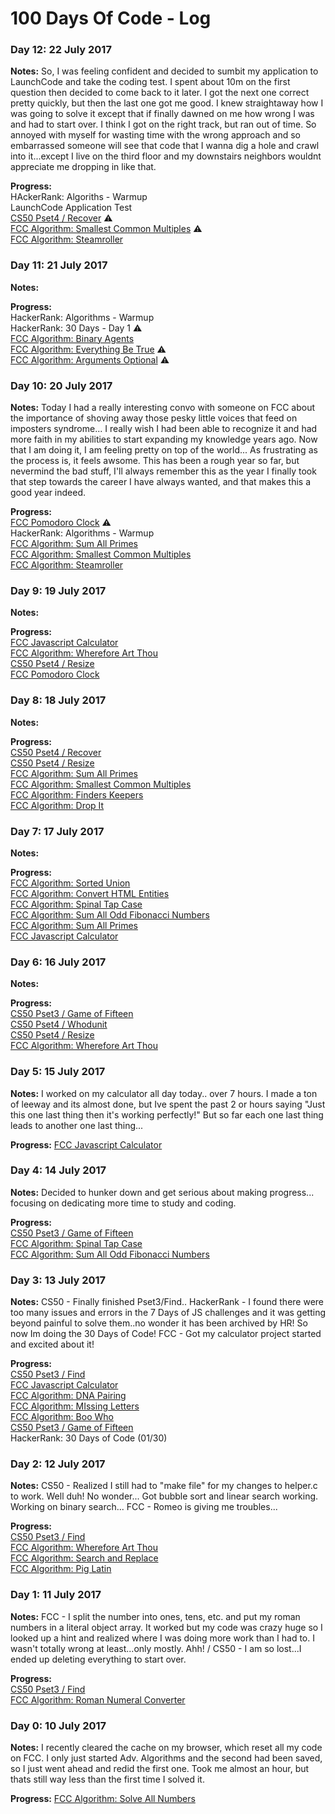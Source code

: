 # 100 Days Of Code - Log

### Day 12: 22 July 2017

**Notes:** 
So, I was feeling confident and decided to sumbit my application to LaunchCode and take the coding test.  I spent about 10m on the first question then decided to come back to it later. I got the next one correct pretty quickly, but then the last one got me good.  I knew straightaway how I was going to solve it except that if finally dawned on me how wrong I was and had to start over.  I think I got on the right track, but ran out of time. So annoyed with myself for wasting time with the wrong approach and so embarrassed someone will see that code that I wanna dig a hole and crawl into it...except I live on the third floor and my downstairs neighbors wouldnt appreciate me dropping in like that.

**Progress:** <br>
HAckerRank: Algoriths - Warmup<br>
LaunchCode Application Test<br>
[CS50 Pset4 / Recover](https://github.com/cndragn/CS50x/tree/master/pset4/recover) :warning:<br>
[FCC Algorithm: Smallest Common Multiples](https://github.com/cndragn/FreeCodeCamp/blob/master/intermediate-algorithm-scripting/15-sum-all-multiples.js) :warning:<br>
[FCC Algorithm: Steamroller](https://github.com/cndragn/FreeCodeCamp/blob/master/intermediate-algorithm-scripting/18-steamroller.js)

### Day 11: 21 July 2017

**Notes:** 

**Progress:** <br>
HackerRank: Algorithms - Warmup <br>
HackerRank: 30 Days - Day 1 :warning:<br>
[FCC Algorithm: Binary Agents](https://github.com/cndragn/FreeCodeCamp/blob/master/intermediate-algorithm-scripting/19-binary-agents.js) <br>
[FCC Algorithm: Everything Be True](https://github.com/cndragn/FreeCodeCamp/blob/master/intermediate-algorithm-scripting/20-everything-be-true.js) :warning:<br>
[FCC Algorithm: Arguments Optional](https://github.com/cndragn/FreeCodeCamp/blob/master/intermediate-algorithm-scripting/21-arguments-optional.js) :warning:

### Day 10: 20 July 2017

**Notes:** 
Today I had a really interesting convo with someone on FCC about the importance of shoving away those pesky little voices that feed on imposters syndrome...  I really wish I had been able to recognize it and had more faith in my abilities to start expanding my knowledge years ago.  Now that I am doing it, I am feeling pretty on top of the world...  As frustrating as the process is, it feels awsome. This has been a rough year so far, but nevermind the bad stuff, I'll always remember this as the year I finally took that step towards the career I have always wanted, and that makes this a good year indeed.

**Progress:** <br>
[FCC Pomodoro Clock](https://github.com/cndragn/pomodoro) :warning:<br>
HackerRank: Algorithms - Warmup <br>
[FCC Algorithm: Sum All Primes](https://github.com/cndragn/FreeCodeCamp/blob/master/intermediate-algorithm-scripting/14-sum-all-primes.js)<br>
[FCC Algorithm: Smallest Common Multiples](https://github.com/cndragn/FreeCodeCamp/blob/master/intermediate-algorithm-scripting/15-sum-all-multiples.js)<br>
[FCC Algorithm: Steamroller](https://github.com/cndragn/FreeCodeCamp/blob/master/intermediate-algorithm-scripting/18-steamroller.js)


### Day 9: 19 July 2017

**Notes:** 

**Progress:** <br>
[FCC Javascript Calculator](https://github.com/cndragn/javascript-calculator)<br>
[FCC Algorithm: Wherefore Art Thou](https://github.com/cndragn/FreeCodeCamp/blob/master/intermediate-algorithm-scripting/4-wherefore-art-thou.js)<br>
[CS50 Pset4 / Resize](https://github.com/cndragn/CS50x/tree/master/pset4/resize)<br>
[FCC Pomodoro Clock](https://github.com/cndragn/pomodoro)

### Day 8: 18 July 2017

**Notes:** 

**Progress:** <br>
[CS50 Pset4 / Recover](https://github.com/cndragn/CS50x/tree/master/pset4/recover)<br>
[CS50 Pset4 / Resize](https://github.com/cndragn/CS50x/tree/master/pset4/resize)<br>
[FCC Algorithm: Sum All Primes](https://github.com/cndragn/FreeCodeCamp/blob/master/intermediate-algorithm-scripting/14-sum-all-primes.js)<br>
[FCC Algorithm: Smallest Common Multiples](https://github.com/cndragn/FreeCodeCamp/blob/master/intermediate-algorithm-scripting/15-sum-all-multiples.js)<br>
[FCC Algorithm: Finders Keepers](https://github.com/cndragn/FreeCodeCamp/blob/master/intermediate-algorithm-scripting/16-finders-keepers.js)<br>
[FCC Algorithm: Drop It](https://github.com/cndragn/FreeCodeCamp/blob/master/intermediate-algorithm-scripting/17-drop-it.js)

### Day 7: 17 July 2017

**Notes:** 

**Progress:** <br>
[FCC Algorithm: Sorted Union](https://github.com/cndragn/FreeCodeCamp/blob/master/intermediate-algorithm-scripting/10-sorted-union.js)<br>
[FCC Algorithm: Convert HTML Entities](https://github.com/cndragn/FreeCodeCamp/blob/master/intermediate-algorithm-scripting/11-convert-html-entities.js)<br>
[FCC Algorithm: Spinal Tap Case](https://github.com/cndragn/FreeCodeCamp/blob/master/intermediate-algorithm-scripting/12-spinal-tap-case.js)<br>
[FCC Algorithm: Sum All Odd Fibonacci Numbers](https://github.com/cndragn/FreeCodeCamp/blob/master/intermediate-algorithm-scripting/13-sum-all-odd-fibonacci-numbers.js)<br>
[FCC Algorithm: Sum All Primes](https://github.com/cndragn/FreeCodeCamp/blob/master/intermediate-algorithm-scripting/14-sum-all-primes.js)<br>
[FCC Javascript Calculator](https://github.com/cndragn/javascript-calculator)

### Day 6: 16 July 2017

**Notes:** 

**Progress:** <br>
[CS50 Pset3 / Game of Fifteen](https://github.com/cndragn/CS50x/tree/master/pset3/fifteen)<br>
[CS50 Pset4 / Whodunit](https://github.com/cndragn/CS50x/tree/master/pset4/whodunit) <br>
[CS50 Pset4 / Resize](https://github.com/cndragn/CS50x/tree/master/pset4/resize)<br>
[FCC Algorithm: Wherefore Art Thou](https://github.com/cndragn/FreeCodeCamp/blob/master/intermediate-algorithm-scripting/4-wherefore-art-thou.js)
### Day 5: 15 July 2017

**Notes:** I worked on my calculator all day today.. over 7 hours.  I made a ton of leeway and its almost done, but Ive spent the past 2 or hours saying "Just this one last thing then it's working perfectly!" But so far each one last thing leads to another one last thing... 

**Progress:** [FCC Javascript Calculator](https://github.com/cndragn/javascript-calculator)

### Day 4: 14 July 2017

**Notes:** Decided to hunker down and get serious about making progress...  focusing on dedicating more time to study and coding.

**Progress:** <br>
[CS50 Pset3 / Game of Fifteen](https://github.com/cndragn/CS50x/tree/master/pset3/fifteen)<br>
[FCC Algorithm: Spinal Tap Case](https://github.com/cndragn/FreeCodeCamp/blob/master/intermediate-algorithm-scripting/12-spinal-tap-case.js) <br>
[FCC Algorithm: Sum All Odd Fibonacci Numbers](https://github.com/cndragn/FreeCodeCamp/blob/master/intermediate-algorithm-scripting/13-sum-all-odd-fibonacci-numbers.js)

### Day 3: 13 July 2017

**Notes:** CS50 - Finally finished Pset3/Find.. HackerRank - I found there were too many issues and errors in the 7 Days of JS challenges and it was getting beyond painful to solve them..no wonder it has been archived by HR! So now Im doing the 30 Days of Code! FCC - Got my calculator project started and excited about it!

**Progress:** <br>
[CS50 Pset3 / Find](https://github.com/cndragn/CS50x/tree/master/pset3/find)<br>
[FCC Javascript Calculator](https://github.com/cndragn/javascript-calculator) <br>
[FCC Algorithm: DNA Pairing](https://github.com/cndragn/FreeCodeCamp/blob/master/intermediate-algorithm-scripting/7-dna-pariing.js) <br>
[FCC Algorithm: MIssing Letters](https://github.com/cndragn/FreeCodeCamp/blob/master/intermediate-algorithm-scripting/8-missing-letters.js) <br>
[FCC Algorithm: Boo Who](https://github.com/cndragn/FreeCodeCamp/blob/master/intermediate-algorithm-scripting/09-boo-who.js)  <br>
[CS50 Pset3 / Game of Fifteen](https://github.com/cndragn/CS50x/tree/master/pset3/fifteen)<br>
HackerRank: 30 Days of Code (01/30)

### Day 2: 12 July 2017

**Notes:** CS50 - Realized I still had to "make file" for my changes to helper.c to work. Well duh!  No wonder... Got bubble sort and linear search working. Working on binary search... FCC - Romeo is giving me troubles...

**Progress:** <br>
[CS50 Pset3 / Find](https://github.com/cndragn/CS50x/tree/master/pset3/find) <br>
[FCC Algorithm: Wherefore Art Thou](https://github.com/cndragn/FreeCodeCamp/blob/master/intermediate-algorithm-scripting/4-wherefore-art-thou.js)<br>
[FCC Algorithm: Search and Replace](https://github.com/cndragn/FreeCodeCamp/blob/master/intermediate-algorithm-scripting/5-search-and-replace.js) <br>
[FCC Algorithm: Pig Latin](https://github.com/cndragn/FreeCodeCamp/blob/master/intermediate-algorithm-scripting/6-pig-latin.js)

### Day 1: 11 July 2017

**Notes:** FCC - I split the number into ones, tens, etc. and put my roman numbers in a literal object array. It worked but my code was crazy huge so I looked up a hint and realized where I was doing more work than I had to.  I wasn't totally wrong at least...only mostly. Ahh! / CS50 - I am so lost...I ended up deleting everything to start over.

**Progress:** <br>
[CS50 Pset3 / Find](https://github.com/cndragn/CS50x/tree/master/pset3/find) <br>
[FCC Algorithm: Roman Numeral Converter](https://github.com/cndragn/FreeCodeCamp/blob/master/intermediate-algorithm-scripting/3-roman-numeral-converter.js)

### Day 0: 10 July 2017

**Notes:** I recently cleared the cache on my browser, which reset all my code on FCC.  I only just started Adv. Algorithms and the second had been saved, so I just went ahead and redid the first one.  Took me almost an hour, but thats still way less than the first time I solved it.

**Progress:** [FCC Algorithm: Solve All Numbers](https://github.com/cndragn/FreeCodeCamp/blob/master/intermediate-algorithm-scripting/1-sum-all-numbers.js) 
